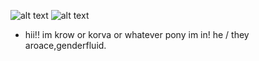 ![alt text](https://64.media.tumblr.com/5159c2a04994a24bcdaa6dacb4352297/954f4ceb4028e2a8-0e/s400x600/7c4e45310cb6900390f4097a80dd6dfd2acafa1c.pnj)
![alt text](https://64.media.tumblr.com/7d0d16bf6d1468376b14e1a491c45af8/59ecb620ce3485ce-c0/s400x600/6249651f865ff51821f2bcee1d038ef4ad5128b4.pnj)

- hii!! im krow or korva or whatever pony im in! 
he / they aroace,genderfluid. 
